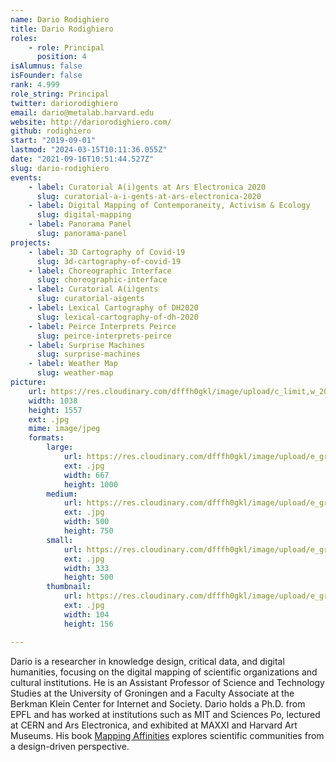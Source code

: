```yaml
---
name: Dario Rodighiero
title: Dario Rodighiero
roles:
    - role: Principal
      position: 4
isAlumnus: false
isFounder: false
rank: 4.999
role_string: Principal
twitter: dariorodighiero
email: dario@metalab.harvard.edu
website: http://dariorodighiero.com/
github: rodighiero
start: "2019-09-01"
lastmod: "2024-03-15T10:11:36.055Z"
date: "2021-09-16T10:51:44.527Z"
slug: dario-rodighiero
events:
    - label: Curatorial A(i)gents at Ars Electronica 2020
      slug: curatorial-a-i-gents-at-ars-electronica-2020
    - label: Digital Mapping of Contemporaneity, Activism & Ecology
      slug: digital-mapping
    - label: Panorama Panel
      slug: panorama-panel
projects:
    - label: 3D Cartography of Covid-19
      slug: 3d-cartography-of-covid-19
    - label: Choreographic Interface
      slug: choreographic-interface
    - label: Curatorial A(i)gents
      slug: curatorial-aigents
    - label: Lexical Cartography of DH2020
      slug: lexical-cartography-of-dh-2020
    - label: Peirce Interprets Peirce
      slug: peirce-interprets-peirce
    - label: Surprise Machines
      slug: surprise-machines
    - label: Weather Map
      slug: weather-map
picture:
    url: https://res.cloudinary.com/dfffh0gkl/image/upload/c_limit,w_2000,h_2000/e_grayscale/v1694554250/Groningen_vertical_small_c37622ee21.jpg
    width: 1038
    height: 1557
    ext: .jpg
    mime: image/jpeg
    formats:
        large:
            url: https://res.cloudinary.com/dfffh0gkl/image/upload/e_grayscale/v1694554251/large_Groningen_vertical_small_c37622ee21.jpg
            ext: .jpg
            width: 667
            height: 1000
        medium:
            url: https://res.cloudinary.com/dfffh0gkl/image/upload/e_grayscale/v1694554252/medium_Groningen_vertical_small_c37622ee21.jpg
            ext: .jpg
            width: 500
            height: 750
        small:
            url: https://res.cloudinary.com/dfffh0gkl/image/upload/e_grayscale/v1694554252/small_Groningen_vertical_small_c37622ee21.jpg
            ext: .jpg
            width: 333
            height: 500
        thumbnail:
            url: https://res.cloudinary.com/dfffh0gkl/image/upload/e_grayscale/v1694554251/thumbnail_Groningen_vertical_small_c37622ee21.jpg
            ext: .jpg
            width: 104
            height: 156

---
```

Dario is a researcher in knowledge design, critical data, and digital humanities, focusing on the digital mapping of scientific organizations and cultural institutions. He is an Assistant Professor of Science and Technology Studies at the University of Groningen and a Faculty Associate at the Berkman Klein Center for Internet and Society. Dario holds a Ph.D. from EPFL and has worked at institutions such as MIT and Sciences Po, lectured at CERN and Ars Electronica, and exhibited at MAXXI and Harvard Art Museums. His book [Mapping Affinities](https://dash.harvard.edu/handle/1/37368046) explores scientific communities from a design-driven perspective.